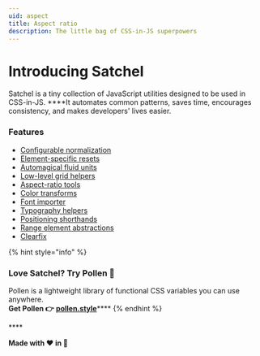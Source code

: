 ```yaml
---
uid: aspect
title: Aspect ratio
description: The little bag of CSS-in-JS superpowers
---
```


# Introducing Satchel

Satchel is a tiny collection of JavaScript utilities designed to be used in CSS-in-JS. ****It automates common patterns, saves time, encourages consistency, and makes developers' lives easier.

### Features

* [Configurable normalization](normalize.md)
* [Element-specific resets](reset.md)
* [Automagical fluid units](fluid.md)
* [Low-level grid helpers](grids.md)
* [Aspect-ratio tools](aspect.md)
* [Color transforms](color.md)
* [Font importer](font.md)
* [Typography helpers](typography.md)
* [Positioning shorthands](position.md)
* [Range element abstractions](range.md)
* [Clearfix](clearfix.md)

{% hint style="info" %}
### **Love Satchel? Try Pollen 🥑**

Pollen is a lightweight library of functional CSS variables you can use anywhere.  
**Get Pollen 👉** [**pollen.style**](https://pollen.style)\*\*\*\*
{% endhint %}

\*\*\*\*

**Made with ❤️ in 🥝**

